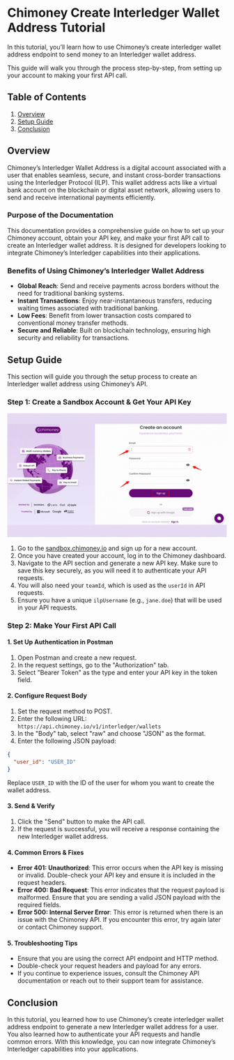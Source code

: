 # Chimoney Create Interledger Wallet Address Tutorial


In this tutorial, you’ll learn how to use Chimoney’s create interledger wallet address endpoint to send money to an Interledger wallet address.

This guide will walk you through the process step-by-step, from setting up your account to making your first API call.

## Table of Contents

1. [Overview](#overview)
2. [Setup Guide](#setup-guide)
3. [Conclusion](#conclusion)

## Overview
Chimoney’s Interledger Wallet Address is a digital account associated with a user that enables seamless, secure, and instant cross-border transactions using the Interledger Protocol (ILP). This wallet address acts like a virtual bank account on the blockchain or digital asset network, allowing users to send and receive international payments efficiently.

### Purpose of the Documentation
This documentation provides a comprehensive guide on how to set up your Chimoney account, obtain your API key, and make your first API call to create an Interledger wallet address. It is designed for developers looking to integrate Chimoney’s Interledger capabilities into their applications.

### Benefits of Using Chimoney’s Interledger Wallet Address
- **Global Reach**: Send and receive payments across borders without the need for traditional banking systems.
- **Instant Transactions**: Enjoy near-instantaneous transfers, reducing waiting times associated with traditional banking.
- **Low Fees**: Benefit from lower transaction costs compared to conventional money transfer methods.
- **Secure and Reliable**: Built on blockchain technology, ensuring high security and reliability for transactions.

## Setup Guide
This section will guide you through the setup process to create an Interledger wallet address using Chimoney’s API.

### Step 1: Create a Sandbox Account & Get Your API Key
![Chimoney API Key Setup](./Create-Interledger-wallet-address-Motunrayo/assets/api-setup.gif)

1. Go to the [sandbox.chimoney.io](https://sandbox.chimoney.io) and sign up for a new account.
2. Once you have created your account, log in to the Chimoney dashboard.
3. Navigate to the API section and generate a new API key. Make sure to save this key securely, as you will need it to authenticate your API requests.
4. You will also need your `teamId`, which is used as the `userId` in API requests. 
5. Ensure you have a unique `ilpUsername` (e.g., `jane.doe`) that will be used in your API requests.



### Step 2: Make Your First API Call
#### 1. Set Up Authentication in Postman
1. Open Postman and create a new request.
2. In the request settings, go to the "Authorization" tab.
3. Select "Bearer Token" as the type and enter your API key in the token field.

#### 2. Configure Request Body
1. Set the request method to POST.
2. Enter the following URL: `https://api.chimoney.io/v1/interledger/wallets`
3. In the "Body" tab, select "raw" and choose "JSON" as the format.
4. Enter the following JSON payload:
```json
{
  "user_id": "USER_ID"
}
```
Replace `USER_ID` with the ID of the user for whom you want to create the wallet address.



#### 3. Send & Verify
1. Click the "Send" button to make the API call.
2. If the request is successful, you will receive a response containing the new Interledger wallet address.

#### 4. Common Errors & Fixes
- **Error 401: Unauthorized**: This error occurs when the API key is missing or invalid. Double-check your API key and ensure it is included in the request headers.
- **Error 400: Bad Request**: This error indicates that the request payload is malformed. Ensure that you are sending a valid JSON payload with the required fields.
- **Error 500: Internal Server Error**: This error is returned when there is an issue with the Chimoney API. If you encounter this error, try again later or contact Chimoney support.

#### 5. Troubleshooting Tips
- Ensure that you are using the correct API endpoint and HTTP method.
- Double-check your request headers and payload for any errors.
- If you continue to experience issues, consult the Chimoney API documentation or reach out to their support team for assistance.

## Conclusion

In this tutorial, you learned how to use Chimoney’s create interledger wallet address endpoint to generate a new Interledger wallet address for a user. You also learned how to authenticate your API requests and handle common errors. With this knowledge, you can now integrate Chimoney’s Interledger capabilities into your applications.